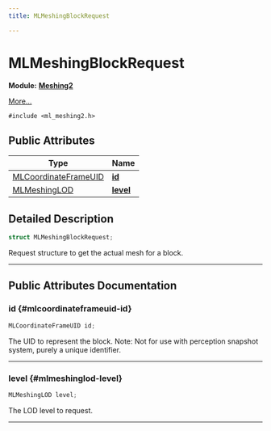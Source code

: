 ```yaml
---
title: MLMeshingBlockRequest

---
```


# MLMeshingBlockRequest

**Module:** **[Meshing2](/versioned_docs/version-02-Aug-2023/api-ref/api/Modules/group___meshing2/group___meshing2.md)**



 [More...](#detailed-description)


`#include <ml_meshing2.h>`

## Public Attributes

| Type           | Name           |
| -------------- | -------------- |
| [MLCoordinateFrameUID](/versioned_docs/version-02-Aug-2023/api-ref/api/Modules/group___perception/struct_m_l_coordinate_frame_u_i_d.md) | **[id](/versioned_docs/version-02-Aug-2023/api-ref/api/Modules/group___meshing2/struct_m_l_meshing_block_request.md#mlcoordinateframeuid-id)**  |
| [MLMeshingLOD](/versioned_docs/version-02-Aug-2023/api-ref/api/Modules/group___meshing2/group___meshing2.md#enums-mlmeshinglod) | **[level](/versioned_docs/version-02-Aug-2023/api-ref/api/Modules/group___meshing2/struct_m_l_meshing_block_request.md#mlmeshinglod-level)**  |

## Detailed Description

```cpp
struct MLMeshingBlockRequest;
```


Request structure to get the actual mesh for a block. 





-----------
## Public Attributes Documentation

### id {#mlcoordinateframeuid-id}

```cpp
MLCoordinateFrameUID id;
```


The UID to represent the block. Note: Not for use with perception snapshot system, purely a unique identifier. 





-----------

### level {#mlmeshinglod-level}

```cpp
MLMeshingLOD level;
```


The LOD level to request. 





-----------


